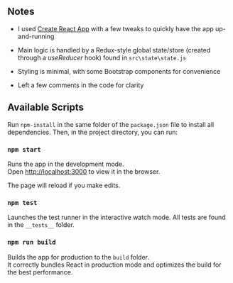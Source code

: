 ## Notes

- I used [Create React App](https://github.com/facebook/create-react-app) with a few tweaks to quickly have the app up-and-running

- Main logic is handled by a Redux-style global state/store (created through a *useReducer* hook) found in `src\state\state.js`  

- Styling is minimal, with some Bootstrap components for convenience

- Left a few comments in the code for clarity

## Available Scripts

Run `npm-install` in the same folder of the `package.json` file to install all dependencies. Then, in the project directory, you can run:

### `npm start`

Runs the app in the development mode.<br />
Open [http://localhost:3000](http://localhost:3000) to view it in the browser.

The page will reload if you make edits.

### `npm test`

Launches the test runner in the interactive watch mode. All tests are found in the `__tests__` folder.

### `npm run build`

Builds the app for production to the `build` folder.<br />
It correctly bundles React in production mode and optimizes the build for the best performance.
